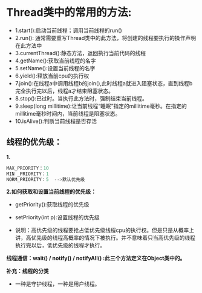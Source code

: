 # Thread类中的常用的方法:

* 1.start():启动当前线程；调用当前线程的run()
* 2.run(): 通常需要重写Thread类中的此方法，将创建的线程要执行的操作声明在此方法中
* 3.currentThread():静态方法，返回执行当前代码的线程
* 4.getName():获取当前线程的名字
* 5.setName():设置当前线程的名字
* 6.yield():释放当前cpu的执行权
* 7.join():在线程a中调用线程b的join(),此时线程a就进入阻塞状态，直到线程b完全执行完以后，线程a才结束阻塞状态。
* 8.stop():已过时。当执行此方法时，强制结束当前线程。
* 9.sleep(long millitime):让当前线程“睡眠”指定的millitime毫秒。在指定的millitime毫秒时间内，当前线程是阻塞状态。
* 10.isAlive():判断当前线程是否存活

## 线程的优先级：
**1.**
```java
MAX_PRIORITY：10
MIN _PRIORITY：1
NORM_PRIORITY：5  -->默认优先级
```
**2.如何获取和设置当前线程的优先级：**
*   getPriority():获取线程的优先级
*   setPriority(int p):设置线程的优先级

*   说明：高优先级的线程要抢占低优先级线程cpu的执行权。但是只是从概率上讲，高优先级的线程高概率的情况下被执行。并不意味着只当高优先级的线程执行完以后，低优先级的线程才执行。


**线程通信：wait() / notify() / notifyAll() :此三个方法定义在Object类中的。**

**补充：线程的分类**
* 一种是守护线程，一种是用户线程。
